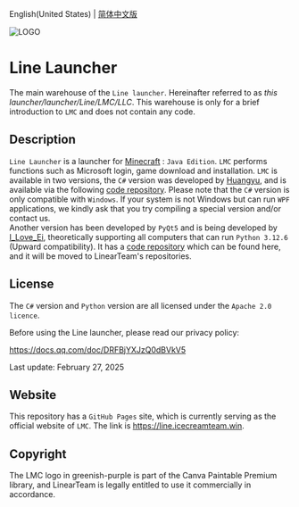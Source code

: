   English(United States) | [简体中文版](https://github.com/LinearTeam/LineLauncher/blob/main/README.md)

![LOGO](/logo.png "LOGO")

# Line Launcher

The main warehouse of the `Line launcher`. Hereinafter referred to as *this launcher/launcher/Line/LMC/LLC*. This warehouse is only for a brief introduction to `LMC` and does not contain any code.

## Description
`Line Launcher` is a launcher for [Minecraft](https://minecraft.net) : `Java Edition`. `LMC` performs functions such as Microsoft login, game download and installation. 
`LMC` is available in two versions, the `C#` version was developed by [Huangyu](https://github.com/tmdakm), and is available via the following [code repository](https://github.com/LinearTeam/LineLauncherCs/). Please note that the `C#` version is only compatible with `Windows`. If your system is not Windows but can run `WPF` applications, we kindly ask that you try compiling a special version and/or contact us.  
Another version has been developed by `PyQt5` and is being developed by [I_Love_Ei](https://github.com/iloveei), theoretically supporting all computers that can run `Python 3.12.6` (Upward compatibility). It has a [code repository](https://github.com.IloveEi/Line-Minecraft-Launcher/tree/RefactorByIloveEi) which can be found here, and it will be moved to LinearTeam's repositories.

## License
The `C#` version and `Python` version are all licensed under the `Apache 2.0 licence`.

Before using the Line launcher, please read our privacy policy:

<https://docs.qq.com/doc/DRFBjYXJzQ0dBVkV5>

Last update: February 27, 2025


## Website
This repository has a `GitHub Pages` site, which is currently serving as the official website of `LMC`. The link is <https://line.icecreamteam.win>.

## Copyright
The LMC logo in greenish-purple is part of the Canva Paintable Premium library, and LinearTeam is legally entitled to use it commercially in accordance.

